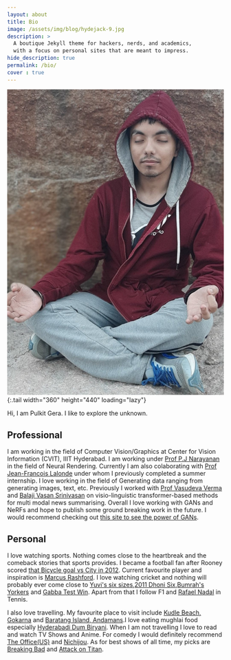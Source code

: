 ```yaml
---
layout: about
title: Bio
image: /assets/img/blog/hydejack-9.jpg
description: >
  A boutique Jekyll theme for hackers, nerds, and academics,
  with a focus on personal sites that are meant to impress.
hide_description: true
permalink: /bio/
cover : true
---
```

![Meditating](/assets/img/med.jpg){:.tail width="360" height="440" loading="lazy"}

Hi, I am Pulkit Gera. I like to explore the unknown.  

## Professional
I am working in the field of Computer Vision/Graphics at Center for Vision Information (CVIT), IIIT Hyderabad. I am working under [Prof P.J Narayanan](https://faculty.iiit.ac.in/~pjn/) in the field of Neural Rendering. Currently I am also colaborating with [Prof Jean-Francois Lalonde](http://vision.gel.ulaval.ca/~jflalonde/) under whom I previously completed a summer internship. I love working in the field of Generating data ranging from generating images, text, etc. Previously I worked with [Prof Vasudeva Verma](https://scholar.google.co.in/citations?user=9OFvbfcAAAAJ&hl=en) and [Balaji Vasan Srinivasan](https://research.adobe.com/person/balaji-vasan-srinivasan/)  on visio-linguistic transformer-based methods for multi modal news summarising. Overall I love working with GANs and NeRFs and hope to publish some ground breaking work in the future. I would recommend checking out [this site to see the power of GANs](https://thispersondoesnotexist.com/).

## Personal 

I love watching sports. Nothing comes close to the heartbreak and the comeback stories that sports provides. I became a football fan after Rooney scored [that Bicycle goal vs City in 2012](https://www.youtube.com/watch?v=km_9ntw05pw). Current favourite player and inspiration is [Marcus Rashford](https://www.youtube.com/watch?v=UkhMNryOUSQ). I love watching cricket and nothing will probably ever come close to [Yuvi's six sizes](https://www.youtube.com/watch?v=8b0ubLO2MUE),[2011 Dhoni Six](https://www.youtube.com/watch?v=R0alThHNb0Y),[Bumrah's Yorkers](https://www.youtube.com/watch?v=Ny3OzSTfUQs) and [Gabba Test Win](https://www.youtube.com/watch?v=wY6UyatwVTA). Apart from that I follow F1 and [Rafael Nadal](https://www.youtube.com/watch?v=MkwVuqNxq-o) in Tennis.  

I also love travelling. My favourite place to visit include [Kudle Beach, Gokarna](https://www.tripadvisor.in/Attraction_Review-g651646-d3461829-Reviews-Kudle_Beach-Gokarna_Uttara_Kannada_District_Karnataka.html) and [Baratang Island, Andamans](https://traveltriangle.com/blog/baratang-island/).I love eating mughlai food especially [Hyderabadi Dum Biryani](https://www.youtube.com/watch?v=BCKMeHuRX0I). When I am not travelling I love to read and watch TV Shows and Anime. For comedy I would definitely recommend [The Office(US)](https://www.youtube.com/watch?v=mRox23WtU_4) and [Nichijou](https://www.youtube.com/watch?v=DcQFBdLNvZU). As for best shows of all time, my picks are [Breaking Bad](https://www.youtube.com/watch?v=fHKrCs1rFRI) and [Attack on Titan](https://www.youtube.com/watch?v=KP1I78uRiDI).
